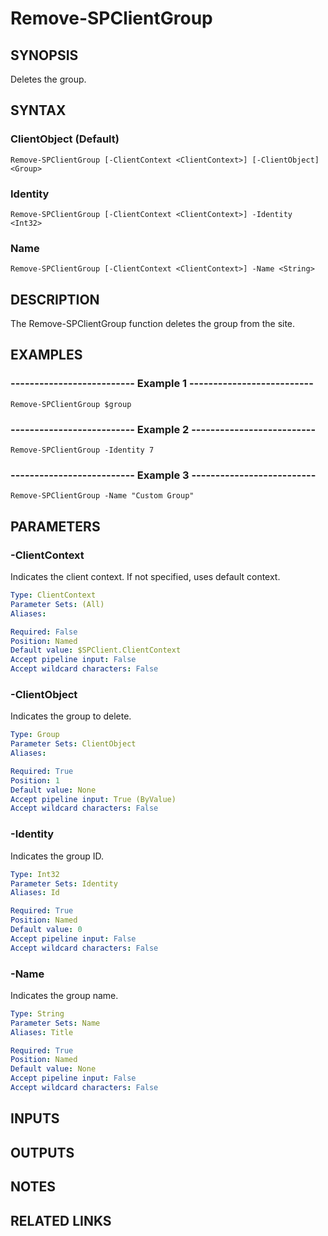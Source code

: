 # Remove-SPClientGroup

## SYNOPSIS
Deletes the group.

## SYNTAX

### ClientObject (Default)
```
Remove-SPClientGroup [-ClientContext <ClientContext>] [-ClientObject] <Group>
```

### Identity
```
Remove-SPClientGroup [-ClientContext <ClientContext>] -Identity <Int32>
```

### Name
```
Remove-SPClientGroup [-ClientContext <ClientContext>] -Name <String>
```

## DESCRIPTION
The Remove-SPClientGroup function deletes the group from the site.

## EXAMPLES

### -------------------------- Example 1 --------------------------
```
Remove-SPClientGroup $group
```

### -------------------------- Example 2 --------------------------
```
Remove-SPClientGroup -Identity 7
```

### -------------------------- Example 3 --------------------------
```
Remove-SPClientGroup -Name "Custom Group"
```

## PARAMETERS

### -ClientContext
Indicates the client context.
If not specified, uses default context.

```yaml
Type: ClientContext
Parameter Sets: (All)
Aliases: 

Required: False
Position: Named
Default value: $SPClient.ClientContext
Accept pipeline input: False
Accept wildcard characters: False
```

### -ClientObject
Indicates the group to delete.

```yaml
Type: Group
Parameter Sets: ClientObject
Aliases: 

Required: True
Position: 1
Default value: None
Accept pipeline input: True (ByValue)
Accept wildcard characters: False
```

### -Identity
Indicates the group ID.

```yaml
Type: Int32
Parameter Sets: Identity
Aliases: Id

Required: True
Position: Named
Default value: 0
Accept pipeline input: False
Accept wildcard characters: False
```

### -Name
Indicates the group name.

```yaml
Type: String
Parameter Sets: Name
Aliases: Title

Required: True
Position: Named
Default value: None
Accept pipeline input: False
Accept wildcard characters: False
```

## INPUTS

## OUTPUTS

## NOTES

## RELATED LINKS

